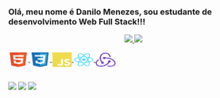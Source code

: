 ### Olá, meu nome é Danilo Menezes, sou estudante de desenvolvimento Web Full Stack!!!
<div align="center">
  <a href="https://github.com/dm-7">
  <img height="145em" src="https://github-readme-stats.vercel.app/api?username=dm-7&show_icons=true&theme=dracula&include_all_commits=true&count_private=true"/>
  <img height="145em" src="https://github-readme-stats.vercel.app/api/top-langs/?username=dm-7&layout=compact&langs_count=7&theme=dracula"/>
</div>
<div style="display: inline_block"><br>
  <img align="center" alt="Danilo-HTML" height="30" width="40" src="https://raw.githubusercontent.com/devicons/devicon/master/icons/html5/html5-original.svg">
  <img align="center" alt="Danilo-CSS" height="30" width="40" src="https://raw.githubusercontent.com/devicons/devicon/master/icons/css3/css3-original.svg">
  <img align="center" alt="Danilo-Js" height="30" width="40" src="https://raw.githubusercontent.com/devicons/devicon/master/icons/javascript/javascript-plain.svg">
  <img align="center" alt="Danilo-React" height="30" width="40" src="https://raw.githubusercontent.com/devicons/devicon/master/icons/react/react-original.svg">
  <img align="center" alt="Danilo-Redux" height="30" width="40" src="https://raw.githubusercontent.com/devicons/devicon/master/icons/redux/redux-original.svg">
</div>
  
  ##
 
<div> 
  <a href="mailto:danilomenezes66@gmail.com" target="_blank"><img src="https://img.icons8.com/color/48/000000/gmail-new.png" target="_blank"></a>
  <a href="https://linkedin.com/in/danilosmenezes/" target="_blank"><img src="https://img.icons8.com/color/48/000000/linkedin.png" target="_blank"></a> 
  <a href="https://instagram.com/menezes.07" target="_blank"><img src="https://img.icons8.com/fluency/48/000000/instagram-new.png" target="_blank"></a> 
</div>
